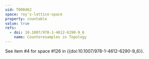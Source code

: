 ```yaml
---
uid: T000462
space: roy's-lattice-space
property: countable
value: true
refs:
  - doi: 10.1007/978-1-4612-6290-9_6
    name: Counterexamples in Topology
---
```

See item #4 for space #126 in {{doi:10.1007/978-1-4612-6290-9_6}}.

